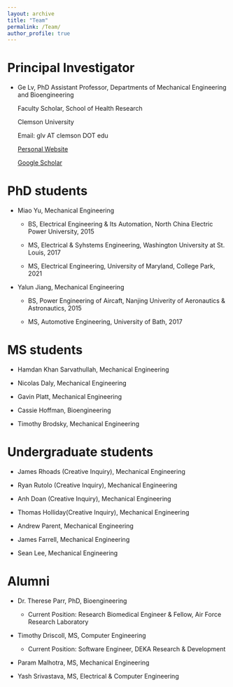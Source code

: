 ```yaml
---
layout: archive
title: "Team"
permalink: /Team/
author_profile: true
---
```

Principal Investigator 
======
<!-- ![picture of PI](/images/Genew.jpg align = "right")  -->
<!-- <img align="left" width="250" height="250" src="/images/Ge.jpg"> -->

* Ge Lv, PhD
     Assistant Professor, Departments of Mechanical Engineering and Bioengineering

     Faculty Scholar, School of Health Research

     Clemson University 

     Email: glv AT clemson DOT edu

     [Personal Website](https://sites.google.com/view/lyuge)

     [Google Scholar](https://scholar.google.com/citations?user%253DnDnV2LkAAAAJ%2526hl%253Den)


PhD students 
======
* Miao Yu, Mechanical Engineering
   * BS, Electrical Engineering & Its Automation, North China Electric Power University, 2015
   
   * MS, Electrical & Syhstems Engineering, Washington University at St. Louis, 2017
   
   * MS, Electrical Engineering, University of Maryland, College Park, 2021

* Yalun Jiang, Mechanical Engineering
   * BS, Power Engineering of Aircaft, Nanjing Univerity of Aeronautics & Astronautics, 2015
   
   * MS, Automotive Engineering, University of Bath, 2017




MS students 
======
* Hamdan Khan Sarvathullah, Mechanical Engineering 

* Nicolas Daly, Mechanical Engineering 

* Gavin Platt, Mechanical Engineering 

* Cassie Hoffman, Bioengineering

* Timothy Brodsky, Mechanical Engineering 



Undergraduate students 
======
* James Rhoads (Creative Inquiry), Mechanical Engineering

* Ryan Rutolo (Creative Inquiry), Mechanical Engineering 

* Anh Doan (Creative Inquiry), Mechanical Engineering 

* Thomas Holliday(Creative Inquiry), Mechanical Engineering 

* Andrew Parent, Mechanical Engineering 

* James Farrell, Mechanical Engineering 

* Sean Lee, Mechanical Engineering 

<!-- 
Alumni 
======
  <ul>{% for post in site.publications reversed %}
    {% include archive-single-cv.html %}
  {% endfor %}</ul>
  
Talks
======
  <ul>{% for post in site.talks reversed %}
    {% include archive-single-talk-cv.html  %}
  {% endfor %}</ul>
  
Teaching
======
  <ul>{% for post in site.teaching reversed %}
    {% include archive-single-cv.html %}
  {% endfor %}</ul> -->
  


Alumni
======
* Dr. Therese Parr, PhD, Bioengineering 
  * Current Position: Research Biomedical Engineer & Fellow, Air Force Research Laboratory 

* Timothy Driscoll, MS, Computer Engineering 
  * Current Position: Software Engineer, DEKA Research & Development 

* Param Malhotra, MS, Mechanical Engineering 

* Yash Srivastava, MS, Electrical & Computer Engineering 

